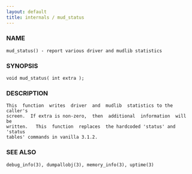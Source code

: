 ```yaml
---
layout: default
title: internals / mud_status
---
```


### NAME

    mud_status() - report various driver and mudlib statistics


### SYNOPSIS

    void mud_status( int extra );


### DESCRIPTION

    This  function  writes  driver  and  mudlib  statistics to the caller's
    screen.  If extra is non-zero,  then  additional  information  will  be
    written.   This  function  replaces  the hardcoded 'status' and 'status
    tables' commands in vanilla 3.1.2.


### SEE ALSO

    debug_info(3), dumpallobj(3), memory_info(3), uptime(3)
